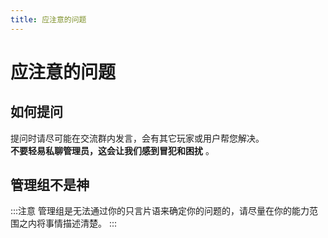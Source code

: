 ```yaml
---
title: 应注意的问题
---
```

# 应注意的问题


## 如何提问
提问时请尽可能在交流群内发言，会有其它玩家或用户帮您解决。  
**不要轻易私聊管理员，这会让我们感到冒犯和困扰** 。

## 管理组不是神

:::注意 管理组是无法通过你的只言片语来确定你的问题的，请尽量在你的能力范围之内将事情描述清楚。
:::
